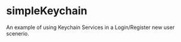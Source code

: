 # simpleKeychain
An example of using Keychain Services in a Login/Register new user scenerio. 






